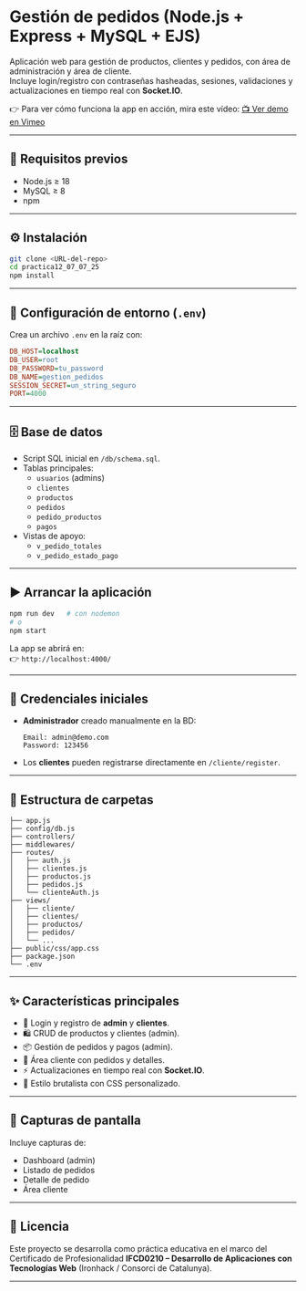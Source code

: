 # Gestión de pedidos (Node.js + Express + MySQL + EJS)

Aplicación web para gestión de productos, clientes y pedidos, con área de administración y área de cliente.  
Incluye login/registro con contraseñas hasheadas, sesiones, validaciones y actualizaciones en tiempo real con **Socket.IO**.

👉 Para ver cómo funciona la app en acción, mira este vídeo: [📺 Ver demo en Vimeo](https://vimeo.com/1114958874?fl=pl&fe=sh)

---

## 🚀 Requisitos previos
- Node.js ≥ 18  
- MySQL ≥ 8  
- npm  

---

## ⚙️ Instalación
```bash
git clone <URL-del-repo>
cd practica12_07_07_25
npm install
```

---

## 🔑 Configuración de entorno (`.env`)
Crea un archivo `.env` en la raíz con:

```ini
DB_HOST=localhost
DB_USER=root
DB_PASSWORD=tu_password
DB_NAME=gestion_pedidos
SESSION_SECRET=un_string_seguro
PORT=4000
```

---

## 🗄️ Base de datos
- Script SQL inicial en `/db/schema.sql`.  
- Tablas principales:  
  - `usuarios` (admins)  
  - `clientes`  
  - `productos`  
  - `pedidos`  
  - `pedido_productos`  
  - `pagos`  
- Vistas de apoyo:  
  - `v_pedido_totales`  
  - `v_pedido_estado_pago`  

---

## ▶️ Arrancar la aplicación
```bash
npm run dev   # con nodemon
# o
npm start
```

La app se abrirá en:  
👉 `http://localhost:4000/`

---

## 👤 Credenciales iniciales
- **Administrador** creado manualmente en la BD:  
  ```
  Email: admin@demo.com
  Password: 123456
  ```
- Los **clientes** pueden registrarse directamente en `/cliente/register`.

---

## 📂 Estructura de carpetas
```plaintext
├── app.js
├── config/db.js
├── controllers/
├── middlewares/
├── routes/
│   ├── auth.js
│   ├── clientes.js
│   ├── productos.js
│   ├── pedidos.js
│   └── clienteAuth.js
├── views/
│   ├── cliente/
│   ├── clientes/
│   ├── productos/
│   ├── pedidos/
│   └── ...
├── public/css/app.css
├── package.json
└── .env
```

---

## ✨ Características principales
- 🔑 Login y registro de **admin** y **clientes**.  
- 🛍️ CRUD de productos y clientes (admin).  
- 📦 Gestión de pedidos y pagos (admin).  
- 👤 Área cliente con pedidos y detalles.  
- ⚡ Actualizaciones en tiempo real con **Socket.IO**.  
- 🎨 Estilo brutalista con CSS personalizado.  

---

## 📸 Capturas de pantalla
Incluye capturas de:
- Dashboard (admin)  
- Listado de pedidos  
- Detalle de pedido  
- Área cliente  

---

## 📝 Licencia
Este proyecto se desarrolla como práctica educativa en el marco del Certificado de Profesionalidad **IFCD0210 – Desarrollo de Aplicaciones con Tecnologías Web** (Ironhack / Consorci de Catalunya).

---
